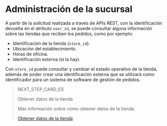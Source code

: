 # Administración de la sucursal

A partir de la solicitud realizada a través de APIs REST, con la identificación devuelta en el atributo `user_id`, se puede consultar alguna información sobre las tiendas que reciben los pedidos, como por ejemplo:

* Identificación de la tienda (`store_id`).
* Ubicación del establecimiento.
* Horas de oficina.
* Identificación externa (si la hay).

Con `store_id` puede consultar y cambiar el estado operativo de la tienda, además de poder crear una identificación externa que se utilizará como identificador para un sistema de software de gestión de pedidos.

> NEXT_STEP_CARD_ES
>
> Obtener datos de la tienda
>
> Más información sobre cómo obtener datos de la tienda.
>
> [Obtener datos de la tienda](https://www.mercadopago[FAKER][URL][DOMAIN]/developers/es/guides/mp-delivery/store-data)
